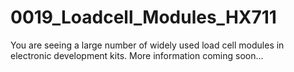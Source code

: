 # 0019_Loadcell_Modules_HX711
You are seeing a large number of widely used load cell modules in electronic development kits. More information coming soon...

